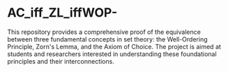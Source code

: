 # AC_iff_ZL_iffWOP-
This repository provides a comprehensive proof of the equivalence between three fundamental concepts in set theory: the Well-Ordering Principle, Zorn's Lemma, and the Axiom of Choice. The project is aimed at students and researchers interested in understanding these foundational principles and their interconnections.
